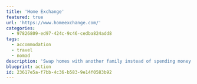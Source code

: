 ```yaml
---
title: 'Home Exchange'
featured: true
url: 'https://www.homeexchange.com/'
categories:
  - 97826809-ed97-424c-9c46-cedba824add8
tags:
  - accommodation
  - travel
  - nomad
description: 'Swap homes with another family instead of spending money at a fancy hotel, as hotels have a much higher footprint due to the constant cleaning, overactive AC, etc.'
blueprint: action
id: 23617e5a-f7bb-4c36-b583-9e14f0583b92
---
```

